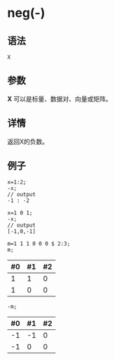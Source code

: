 # neg(-)

## 语法

`X`

## 参数

**X** 可以是标量、数据对、向量或矩阵。

## 详情

返回X的负数。

## 例子

```
x=1:2;
-x;
// output
-1 : -2

x=1 0 1;
-x;
// output
[-1,0,-1]

m=1 1 1 0 0 0 $ 2:3;
m;
```

| #0 | #1 | #2 |
| --- | --- | --- |
| 1 | 1 | 0 |
| 1 | 0 | 0 |

```
-m;
```

| #0 | #1 | #2 |
| --- | --- | --- |
| -1 | -1 | 0 |
| -1 | 0 | 0 |

